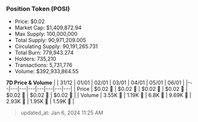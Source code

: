 
  ### Position Token (POSI)
  - Price: $0.02
  - Market Cap: $1,409,872.94
  - Max Supply: 100,000,000
  - Total Supply: 90,971,209.005
  - Circulating Supply: 90,191,265.731
  - Total Burn: 779,943.274
  - Holders: 735,210
  - Transactions: 5,731,776
  - Volume: $392,933,864.55

  **7D Price & Volume**
  | | 31&#x2F;12 | 01&#x2F;01 | 02&#x2F;01 | 03&#x2F;01 | 04&#x2F;01 | 05&#x2F;01 | 06&#x2F;01 |
  |---|---|---|---|---|---|---|---|
  | Price | $0.02 🔻 | $0.02 🔻 | $0.02 🚀 | $0.02 🔻 | $0.02 🔻 | $0.02 🔻 | $0.02 🔻 |
  | Volume | 3.55K 🚀 | 1.19K 🔻 | 6.8K 🚀 | 9.69K 🚀 | 2.93K 🔻 | 1.95K 🔻 | 1.59K 🔻 |

  > updated_at: Jan 6, 2024 11:25 AM
